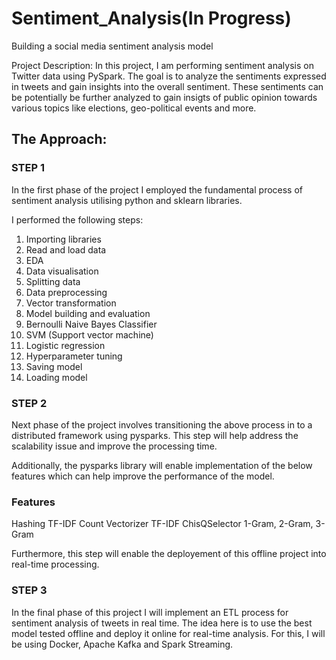 # Sentiment_Analysis(In Progress)
Building a social media sentiment analysis model

Project Description: In this project, I am performing sentiment analysis on Twitter data using PySpark. The goal is to analyze the sentiments expressed in tweets  and gain insights into the overall sentiment. These sentiments can be potentially be further analyzed to gain insigts of public opinion towards various topics like elections, geo-political events and more.

## The Approach:

### STEP 1

In the first phase of the project I employed the fundamental process of sentiment analysis utilising python and sklearn libraries.

I performed the following steps:

1. Importing libraries
2. Read and load data
3. EDA
4. Data visualisation
5. Splitting data
6. Data preprocessing
7. Vector transformation
8. Model building and evaluation
  1. Bernoulli Naive Bayes Classifier
  2. SVM (Support vector machine)
  3. Logistic regression   
9. Hyperparameter tuning
10. Saving model
11. Loading model


### STEP 2

Next phase of the project involves transitioning the above process in to a distributed framework using pysparks. This step will help address the scalability issue and improve the processing time.

Additionally, the pysparks library will enable implementation of the below features which can help improve the performance of the model.

### Features 
Hashing TF-IDF
Count Vectorizer TF-IDF
ChisQSelector
1-Gram, 2-Gram, 3-Gram

Furthermore, this step will enable the deployement of this offline project into real-time processing.

### STEP 3

In the final phase of this project I will implement an ETL process for sentiment analysis of tweets in real time. The idea here is to use the best model tested offline and deploy it online for real-time analysis. For this, I will be using Docker, Apache Kafka and Spark Streaming. 
